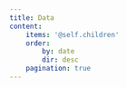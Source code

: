 ```yaml
---
title: Data
content:
    items: '@self.children'
    order:
        by: date
        dir: desc
    pagination: true
---
```


